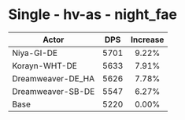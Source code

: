 # Single - hv-as - night_fae
| Actor | DPS | Increase |
|---|:---:|:---:|
|Niya-GI-DE|5701|9.22%|
|Korayn-WHT-DE|5633|7.91%|
|Dreamweaver-DE_HA|5626|7.78%|
|Dreamweaver-SB-DE|5547|6.27%|
|Base|5220|0.00%|
